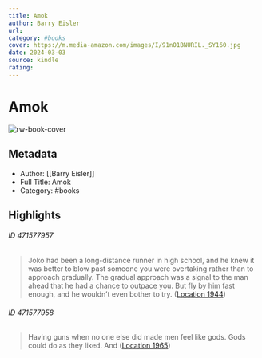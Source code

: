 ```yaml
---
title: Amok
author: Barry Eisler
url: 
category: #books
cover: https://m.media-amazon.com/images/I/91nO1BNURIL._SY160.jpg
date: 2024-03-03
source: kindle
rating:
---
```

# Amok

![rw-book-cover](https://m.media-amazon.com/images/I/91nO1BNURIL._SY160.jpg)

## Metadata
- Author: [[Barry Eisler]]
- Full Title: Amok
- Category: #books

## Highlights
###### ID 471577957
> Joko had been a long-distance runner in high school, and he knew it was better to blow past someone you were overtaking rather than to approach gradually. The gradual approach was a signal to the man ahead that he had a chance to outpace you. But fly by him fast enough, and he wouldn’t even bother to try. ([Location 1944](https://readwise.io/to_kindle?action=open&asin=B09C681LRX&location=1944))
    
###### ID 471577958
> Having guns when no one else did made men feel like gods. Gods could do as they liked. And ([Location 1965](https://readwise.io/to_kindle?action=open&asin=B09C681LRX&location=1965))
    

